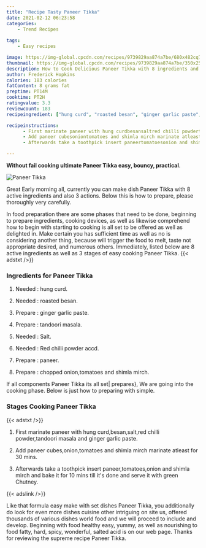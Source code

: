 ```yaml
---
title: "Recipe Tasty Paneer Tikka"
date: 2021-02-12 06:23:58
categories:
    - Trend Recipes
    
tags:
    - Easy recipes

image: https://img-global.cpcdn.com/recipes/9739829aa874a7be/680x482cq70/paneer-tikka-recipe-main-photo.jpg
thumbnail: https://img-global.cpcdn.com/recipes/9739829aa874a7be/350x250cq70/paneer-tikka-recipe-main-photo.jpg
description: How to Cook Delicious Paneer Tikka with 8 ingredients and 3 stages of easy cooking.
author: Frederick Hopkins
calories: 183 calories
fatContent: 8 grams fat
preptime: PT14M
cooktime: PT2H
ratingvalue: 3.3
reviewcount: 183
recipeingredient: ["hung curd", "roasted besan", "ginger garlic paste", "tandoori masala", "Salt", "Red chilli powder accd", "paneer", "chopped oniontomatoes and shimla mirch"]

recipeinstructions: 
      - First marinate paneer with hung curdbesansaltred chilli powdertandoori masala and ginger garlic paste 
      - Add paneer cubesoniontomatoes and shimla mirch marinate atleast for 30 mins 
      - Afterwards take a toothpick insert paneertomatoesonion and shimla mirch and bake it for 10 mins till its done and serve it with green Chutney

---
```




**Without fail cooking ultimate Paneer Tikka easy, bouncy, practical**. 


![Paneer Tikka](https://img-global.cpcdn.com/recipes/9739829aa874a7be/680x482cq70/paneer-tikka-recipe-main-photo.jpg "Paneer Tikka")




Great Early morning all, currently you can make dish Paneer Tikka with 8 active ingredients and also 3 actions. Below this is how to prepare, please thoroughly very carefully.

In food preparation there are some phases that need to be done, beginning to prepare ingredients, cooking devices, as well as likewise comprehend how to begin with starting to cooking is all set to be offered as well as delighted in. Make certain you has sufficient time as well as no is considering another thing, because will trigger the food to melt, taste not appropriate desired, and numerous others. Immediately, listed below are 8 active ingredients as well as 3 stages of easy cooking Paneer Tikka.
{{< adstxt />}}

### Ingredients for Paneer Tikka


1. Needed  : hung curd.

1. Needed  : roasted besan.

1. Prepare  : ginger garlic paste.

1. Prepare  : tandoori masala.

1. Needed  : Salt.

1. Needed  : Red chilli powder accd.

1. Prepare  : paneer.

1. Prepare  : chopped onion,tomatoes and shimla mirch.



If all components Paneer Tikka its all set| prepares}, We are going into the cooking phase. Below is just how to preparing with simple.

### Stages Cooking Paneer Tikka

{{< adstxt />}}


1. First marinate paneer with hung curd,besan,salt,red chilli powder,tandoori masala and ginger garlic paste.



1. Add paneer cubes,onion,tomatoes and shimla mirch marinate atleast for 30 mins.



1. Afterwards take a toothpick insert paneer,tomatoes,onion and shimla mirch and bake it for 10 mins till it&#39;s done and serve it with green Chutney.





{{< adslink />}}

Like that formula easy make with set dishes Paneer Tikka, you additionally do look for even more dishes cuisine other intriguing on site us, offered thousands of various dishes world food and we will proceed to include and develop. Beginning with food healthy easy, yummy, as well as nourishing to food fatty, hard, spicy, wonderful, salted acid is on our web page. Thanks for reviewing the supreme recipe Paneer Tikka.
